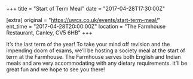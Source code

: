 +++
title = "Start of Term Meal"
date = "2017-04-28T17:30:00Z"

[extra]
original = "https://uwcs.co.uk/events/start-term-meal/"    
ent_time = "2017-04-28T20:00:00Z"
location = "The Farmhouse Restaurant, Canley, CV5 6HB"
+++

It’s the last term of the year\! To take your mind off revision and the impending doom of exams, we’ll  be hosting a society meal at the start of term at the Farmhouse. The Farmhouse serves both English and Indian meals and are very accommodating with any dietary requirements. It’ll be great fun and we hope to see you there\!

